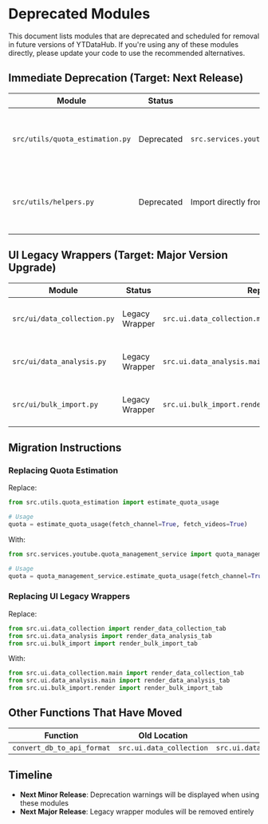 # Deprecated Modules

This document lists modules that are deprecated and scheduled for removal in future versions of YTDataHub. If you're using any of these modules directly, please update your code to use the recommended alternatives.

## Immediate Deprecation (Target: Next Release)

| Module | Status | Replacement | Notes |
|--------|--------|-------------|-------|
| `src/utils/quota_estimation.py` | Deprecated | `src.services.youtube.quota_management_service.quota_management_service` | Currently just delegates to the centralized service |
| `src/utils/helpers.py` | Deprecated | Import directly from specialized modules | All functionality has been moved to specialized modules |

## UI Legacy Wrappers (Target: Major Version Upgrade)

| Module | Status | Replacement | Notes |
|--------|--------|-------------|-------|
| `src/ui/data_collection.py` | Legacy Wrapper | `src.ui.data_collection.main.render_data_collection_tab` | Only exists for backward compatibility |
| `src/ui/data_analysis.py` | Legacy Wrapper | `src.ui.data_analysis.main.render_data_analysis_tab` | Only exists for backward compatibility |
| `src/ui/bulk_import.py` | Legacy Wrapper | `src.ui.bulk_import.render.render_bulk_import_tab` | Only exists for backward compatibility |

## Migration Instructions

### Replacing Quota Estimation

Replace:
```python
from src.utils.quota_estimation import estimate_quota_usage

# Usage
quota = estimate_quota_usage(fetch_channel=True, fetch_videos=True)
```

With:
```python
from src.services.youtube.quota_management_service import quota_management_service

# Usage
quota = quota_management_service.estimate_quota_usage(fetch_channel=True, fetch_videos=True)
```

### Replacing UI Legacy Wrappers

Replace:
```python
from src.ui.data_collection import render_data_collection_tab
from src.ui.data_analysis import render_data_analysis_tab
from src.ui.bulk_import import render_bulk_import_tab
```

With:
```python
from src.ui.data_collection.main import render_data_collection_tab
from src.ui.data_analysis.main import render_data_analysis_tab
from src.ui.bulk_import.render import render_bulk_import_tab
```

## Other Functions That Have Moved

| Function | Old Location | New Location |
|----------|-------------|--------------|
| `convert_db_to_api_format` | `src.ui.data_collection` | `src.ui.data_collection.utils.data_conversion.convert_db_to_api_format` |

## Timeline

- **Next Minor Release**: Deprecation warnings will be displayed when using these modules
- **Next Major Release**: Legacy wrapper modules will be removed entirely 